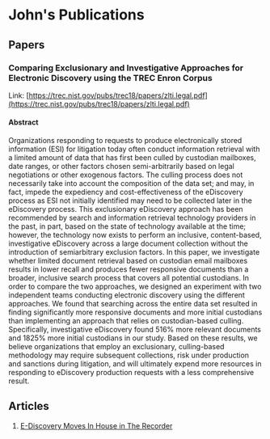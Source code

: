 # John's Publications

## Papers

### Comparing Exclusionary and Investigative Approaches for Electronic Discovery using the TREC Enron Corpus

Link: [https://trec.nist.gov/pubs/trec18/papers/zlti.legal.pdf](https://trec.nist.gov/pubs/trec18/papers/zlti.legal.pdf)

#### Abstract

Organizations responding to requests to produce electronically stored information (ESI) for litigation today often conduct information retrieval with a limited amount of data that has first been culled by custodian mailboxes, date ranges, or other factors chosen semi-arbitrarily based on legal negotiations or other exogenous factors. The culling process does not necessarily take into account the composition of the data set; and may, in fact, impede the expediency and cost-effectiveness of the eDiscovery process as ESI not initially identified may need to be collected later in the eDiscovery process. This exclusionary eDiscovery approach has been recommended by search and information retrieval technology providers in the past, in part, based on the state of technology available at the time; however, the technology now exists to perform an inclusive, content-based, investigative eDiscovery across a large document collection without the introduction of semiarbitrary exclusion factors. In this paper, we investigate whether limited document retrieval based on custodian email mailboxes results in lower recall and produces fewer responsive documents than a broader, inclusive search process that covers all potential custodians. In order to compare the two approaches, we designed an experiment with two independent teams conducting electronic discovery using the different approaches. We found that searching across the entire data set resulted in finding significantly more responsive documents and more initial custodians than implementing an approach that relies on custodian-based culling. Specifically, investigative eDiscovery found 516% more relevant documents and 1825% more initial custodians in our study. Based on these results, we believe organizations that employ an exclusionary, culling-based methodology may require subsequent collections, risk under production and sanctions during litigation, and will ultimately expend more resources in responding to eDiscovery production requests with a less comprehensive result.

## Articles

1. [E-Discovery Moves In House in The Recorder](article_the-recorder_e-discovery-moves-in-house_aiim_2011-01-11.pdf)